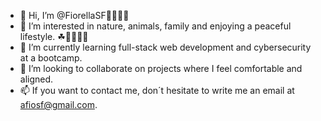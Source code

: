 - 👋 Hi, I’m @FiorellaSF👨‍👩‍👧‍👧
- 👀 I’m interested in nature, animals, family and enjoying a peaceful lifestyle. ☘👨‍👩‍👧‍👧
- 🌱 I’m currently learning full-stack web development and cybersecurity at a bootcamp.
- 💞️ I’m looking to collaborate on projects where I feel comfortable and aligned.
- 📫 If you want to contact me, don´t hesitate to write me an email at afiosf@gmail.com.

<!---
FiorellaSF/FiorellaSF is a ✨ special ✨ repository because its `README.md` (this file) appears on your GitHub profile.
You can click the Preview link to take a look at your changes.
--->
